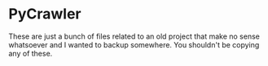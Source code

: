# PyCrawler

These are just a bunch of files related to an old project that make no sense whatsoever and I wanted to backup somewhere. 
You shouldn't be copying any of these.  
